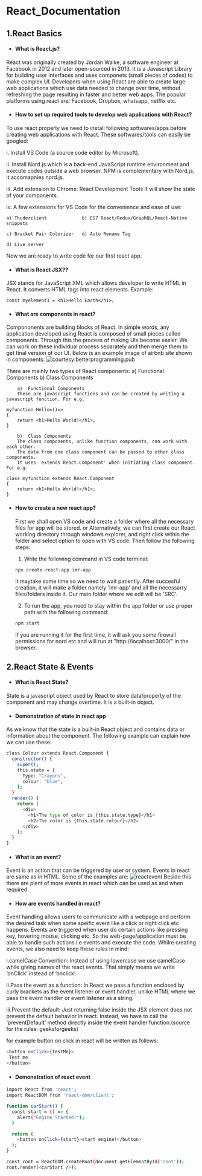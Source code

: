 # React_Documentation
## 1.React Basics

- #### What is React.js?
React was originally created by Jordan Walke, a software engineer at Facebook in 2012 and later open-sourced in 2013. It is a Javascript Library for building user interfaces and uses componets (small pieces of codes) to make complex UI. 
Developers when using React are able to create large web applications which use data needed to change over time, without refreshing the page resulting in faster and better web apps. The popular platforms using react are: Facebook, Dropbox, whatsapp, netflix etc.



- #### How to set up required tools to develop web applications with React?
To use react properly we need to install following softwares/apps before creating web applications with React. These softwares/tools can easily be googled:

i.
Install VS Code (a source code editor by Microsoft).

ii.
Install Nord.js which is a back-end JavaScript runtime environment and execute codes outside a web browser. NPM is complementary with Nord.js, it accomapnies nord.js.

iii.
Add extension to Chrome: React Development Tools
It will show the state of your components.

iv.
A few extensions for VS Code for the convenience and ease of use:

    a) Thuderclient             b) ES7 React/Redux/GraphQL/React-Native snippets
    
    c) Bracket Pair Colorizer   d) Auto Rename Tag
    
    d) Live server
Now we are ready to write code for our first react app.



- #### What is React JSX??
JSX stands for JavaScript XML which allows developer to write HTML in React. It converts HTML tags into react elements.
Example:
```
const myelement1 = <h1>Hello Earth</h1>;
```


- #### What are components in react?
Compononents are building blocks of React. In simple words, any application developed using React is composed of small pieces called components. Through this the process of making UIs become easier. We can work on these individual process separately and then merge them to get final version of our UI. Below is an example image of airbnb site shown in components:
![courtesy:betterprogramming.pub](https://miro.medium.com/max/875/1*qpygBsXUnYiuFrZTcX65gA.png)

There are mainly two types of React components:
        a) Functional Components  b) Class Components
        
        a)  Functional Components
        These are javascript functions and can be created by writing a javascript function. For e.g.
```
myfunction Hello=()=>
{
    return <h1>Hello World!</h1>;
}
```
    
        
        b)  Class Components
        The class components, unlike function components, can work with each other.
        The data from one class component can be passed to other class components.
        It uses 'extends React.Component' when initiating class component. For e.g.
```
class myfunction extends React.Component 
{
    return <h1>Hello World!</h1>;
}
```


- #### How to create a new react app?
    First we shall open VS code and create a folder where all the necessary files for app will be stored.
    or
    Alternatively, we can first create our React working directory through windows explorer, and right click within the folder and select option to open with VS code. Then follow the following steps:
    1. Write the following command in VS code terminal:
    ```bash
    npx create-react-app imr-app
    ```
    It maytake some time so we need to wait patiently. After succesful creation, it will make a folder namely 'imr-app' and all the necessarry files/folders inside it. Our main folder where we edit will be 'SRC'.    
    
    2. To run the app, you need to stay within the app folder or use proper path with the following command:
    ```bash
    npm start
    ```
    If you are running it for the first time, it will ask you some firewall permissions for nord etc and will run at "http://localhost:3000/" in the browser.
    
    
    
    
## 2.React State & Events 

- #### What is React State?
State is a javascript object used by React to store data/property of the component and may change overtime. It is a built-in object.
- #### Demonstration of state in react app
As we know that the state is a built-in React object and contains data or information about the component. The following example can explain how we can use these:
```bash
class Colour extends React.Component {
  constructor() {
    super();
    this.state = {
      Type: "Crayons",
      colour: "blue",
    };
  }
  render() {
    return (
      <div>
        <h1>The type of color is {this.state.type}</h1>
        <h2>The color is {this.state.colour}</h2>
      </div>
    );
  }
}
```
- #### What is an event?
Event is an action that can be triggered by user or system. Events in react are same as in HTML. Some of the examples are:
![reactevent](https://user-images.githubusercontent.com/97589134/185609113-f8ac8151-18d3-463b-a5a7-5b26c3a18eae.png)
Beside this there are plent of more events in react which can be used as and when required.

- #### How are events handled in react?
Event handling allows users to communicate with a webpage and perform the desired task when some speific event like a click or right click etc happens. Events are triggered when user do certain actions like pressing key, hovering mouse, clicking etc. So the web-page/application must be able to handle such actions i.e events and execute the code. Whilre creating events, we also need to keep these rules in mind:

i.camelCase Convention: Instead of using lowercase we use camelCase while giving names of the react events. That simply means we write ‘onClick’ instead of ‘onclick’.

ii.Pass the event as a function: In React we pass a function enclosed by curly brackets as the event listener or event handler, unlike HTML where we pass the event handler or event listener as a string.

iii.Prevent the default: Just returning false inside the JSX element does not prevent the default behavior in react. Instead, we have to call the ‘preventDefault’ method directly inside the event handler function.(source for the rules: geeksforgeeks)

for example button on click in react will be written as follows:
```bash
<button onClick={testMe}>
 Test me
</button>
```

- #### Demonstration of react event 
```bash
import React from 'react';
import ReactDOM from 'react-dom/client';

function carStart() {
  const start = () => {
    alert("Engine Started!");
  }

  return (
    <button onClick={start}>start engine!</button>
  );
}

const root = ReactDOM.createRoot(document.getElementById('root'));
root.render(<carStart />);
```
